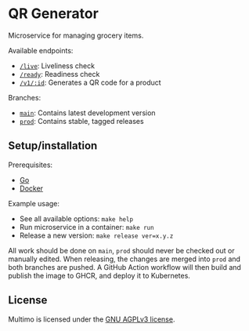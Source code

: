 # QR Generator

Microservice for managing grocery items.

Available endpoints:
- [`/live`](https://multimo.ml/qr/live): Liveliness check
- [`/ready`](https://multimo.ml/qr/ready): Readiness check
- [`/v1/:id`](https://multimo.ml/qr/v1/:id): Generates a QR code for a product

Branches:
- [`main`](https://github.com/MultimoML/qr-generator/tree/main): Contains latest development version
- [`prod`](https://github.com/MultimoML/qr-generator/tree/prod): Contains stable, tagged releases

## Setup/installation

Prerequisites:
- [Go](https://go.dev/)
- [Docker](https://www.docker.com/)

Example usage:
- See all available options: `make help`
- Run microservice in a container: `make run`
- Release a new version: `make release ver=x.y.z`

All work should be done on `main`, `prod` should never be checked out or manually edited.
When releasing, the changes are merged into `prod` and both branches are pushed.
A GitHub Action workflow will then build and publish the image to GHCR, and deploy it to Kubernetes.

## License

Multimo is licensed under the [GNU AGPLv3 license](LICENSE).